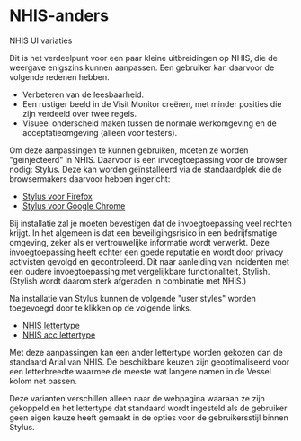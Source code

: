 # NHIS-anders
NHIS UI variaties

Dit is het verdeelpunt voor een paar kleine uitbreidingen op NHIS, die de weergave enigszins kunnen aanpassen.
Een gebruiker kan daarvoor de volgende redenen hebben.

- Verbeteren van de leesbaarheid.
- Een rustiger beeld in de Visit Monitor creëren, met minder posities die zijn verdeeld over twee regels.
- Visueel onderscheid maken tussen de normale werkomgeving en de acceptatieomgeving (alleen voor testers).

Om deze aanpassingen te kunnen gebruiken, moeten ze worden "geïnjecteerd" in NHIS.
Daarvoor is een invoegtoepassing voor de browser nodig: Stylus.
Deze kan worden geïnstalleerd via de standaardplek die de browsermakers daarvoor hebben ingericht:
- [Stylus voor Firefox](https://addons.mozilla.org/nl/firefox/addon/styl-us/)
- [Stylus voor Google Chrome](https://chrome.google.com/webstore/detail/stylus/clngdbkpkpeebahjckkjfobafhncgmne)

Bij installatie zal je moeten bevestigen dat de invoegtoepassing veel rechten krijgt.
In het algemeen is dat een beveiligingsrisico in een bedrijfsmatige omgeving, zeker als er vertrouwelijke informatie wordt verwerkt.
Deze invoegtoepassing heeft echter een goede reputatie en wordt door privacy activisten gevolgd en gecontroleerd.
Dit naar aanleiding van incidenten met een oudere invoegtoepassing met vergelijkbare functionaliteit, Stylish.
(Stylish wordt daarom sterk afgeraden in combinatie met NHIS.)

Na installatie van Stylus kunnen de volgende "user styles" worden toegevoegd door te klikken op de volgende links.

- [NHIS lettertype](https://raw.githubusercontent.com/zeehoavens/NHIS-anders/main/NHIS-lettertype.user.css)
- [NHIS acc lettertype](https://raw.githubusercontent.com/zeehoavens/NHIS-anders/main/NHIS-acc-lettertype.user.css)

Met deze aanpassingen kan een ander lettertype worden gekozen dan de standaard Arial van NHIS.
De beschikbare keuzen zijn geoptimaliseerd voor een letterbreedte waarmee de meeste wat langere namen in de Vessel kolom net passen.

Deze varianten verschillen alleen naar de webpagina waaraan ze zijn gekoppeld en het lettertype dat standaard wordt ingesteld 
als de gebruiker geen eigen keuze heeft gemaakt in de opties voor de gebruikersstijl binnen Stylus.
